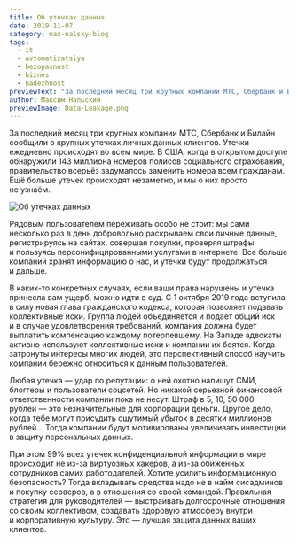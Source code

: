```yaml
---
title: Об утечках данных
date: 2019-11-07
category: max-nalsky-blog
tags:
  - it
  - avtomatizatsiya
  - bezopasnost
  - biznes
  - nadezhnost
previewText: "За последний месяц три крупных компании МТС, Сбербанк и Билайн сообщили о крупных утечках личных данных клиентов. Утечки ежедневно происходят во всем мире. В США, когда в открытом доступе обнаружили 143 миллиона номеров полисов социального страхования, правительство всерьёз задумалось заменить номера всем гражданам. Ещё больше утечек происходят незаметно, и мы о них просто не узнаём."
author: Максим Нальский
previewImage: Data-Leakage.png
---
```

За последний месяц три крупных компании МТС, Сбербанк и Билайн сообщили о крупных утечках личных данных клиентов. Утечки ежедневно происходят во всем мире. В США, когда в открытом доступе обнаружили 143 миллиона номеров полисов социального страхования, правительство всерьёз задумалось заменить номера всем гражданам. Ещё больше утечек происходят незаметно, и мы о них просто не узнаём.

![Об утечках данных](Data-Leakage-300x200.webp)

Рядовым пользователем переживать особо не стоит: мы сами несколько раз в день добровольно раскрываем свои личные данные, регистрируясь на сайтах, совершая покупки, проверяя штрафы и пользуясь персонифицированными услугами в интернете. Все больше компаний хранят информацию о нас, и утечки будут продолжаться и дальше.

В каких-то конкретных случаях, если ваши права нарушены и утечка принесла вам ущерб, можно идти в суд. С 1 октября 2019 года вступила в силу новая глава гражданского кодекса, которая позволяет подавать коллективные иски. Группа людей объединяется и подает общий иск и в случае удовлетворения требований, компания должна будет выплатить компенсацию каждому потерпевшему. На Западе адвокаты активно используют коллективные иски и компании их боятся. Когда затронуты интересы многих людей, это перспективный способ научить компании бережно относиться к данным пользователей.

Любая утечка — удар по репутации: о ней охотно напишут СМИ, блоггеры и пользователи соцсетей. Но никакой серьезной финансовой ответственности компании пока не несут. Штраф в 5, 10, 50 000 рублей — это незначительные для корпорации деньги. Другое дело, когда тебе могут присудить ощутимый убыток в десятки миллионов рублей... Тогда компании будут мотивированы увеличивать инвестиции в защиту персональных данных.

При этом 99% всех утечек конфиденциальной информации в мире происходит не из-за виртуозных хакеров, а из-за обиженных сотрудников самих работодателей. Хотите усилить информационную безопасность? Тогда вкладывать средства надо не в найм сисадминов и покупку серверов, а в отношения со своей командой. Правильная стратегия для руководителей — выстраивать долгосрочные отношения со своим коллективом, создавать здоровую атмосферу внутри и корпоративную культуру. Это — лучшая защита данных ваших клиентов.